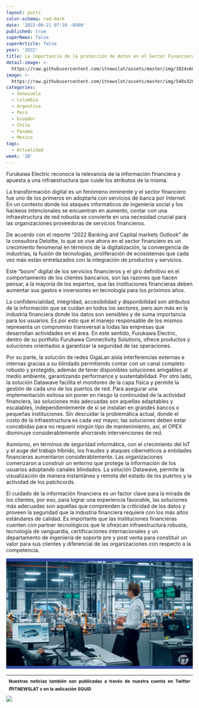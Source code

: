 ```yaml
---
layout: posts
color-schema: red-dark
date: '2022-09-21 07:18 -0500'
published: true
superNews: false
superArticle: false
year: '2022'
title: La importancia de la protección de datos en el Sector Financiero
detail-image: >-
  https://raw.githubusercontent.com/itnewslat/assets/master/img/1024x680/industria-de-auto-g.jpg
image: >-
  https://raw.githubusercontent.com/itnewslat/assets/master/img/540x320/industria-de-auto-p.jpg
categories:
  - Venezuela
  - Colombia
  - Argentina
  - Perú
  - Ecuador
  - Chile
  - Panama
  - Mexico
tags:
  - Actualidad
week: '38'
---
```

Furukawa Electric reconoce la relevancia de la información financiera y apuesta a una infraestructura que cuide los atributos de la misma. 

La transformación digital es un fenómeno inminente y el sector financiero fue uno de los primeros en adoptarla con servicios de banca por Internet. En un contexto donde los ataques informáticos de ingeniería social y los hackeos intencionales se encuentran en aumento, contar con una infraestructura de red robusta se convierte en una necesidad crucial para las organizaciones proveedoras de servicios financieros. 

De acuerdo con el reporte “2022 Banking and Capital markets Outlook” de la consultora Deloitte, lo que se vive ahora en el sector financiero es un crecimiento fenomenal en términos de la digitalización, la convergencia de industrias, la fusión de tecnologías, proliferación de ecosistemas que cada vez más están entrelazados con la integración de productos y servicios. 

Este “boom” digital de los servicios financieros y el giro definitivo en el comportamiento de los clientes bancarios, son las razones que hacen pensar, a la mayoría de los expertos, que las instituciones financieras deben aumentar sus gastos e inversiones en tecnología para los próximos años.

La confidencialidad, integridad, accesibilidad y disponibilidad son atributos de la información que se cuidan en todos los sectores, pero aún más en la industria financiera donde los datos son sensibles y de suma importancia para los usuarios. Es por esto que el manejo responsable de los mismos representa un compromiso transversal a todas las empresas que desarrollan actividades en el área. En este sentido, Furukawa Electric, dentro de su portfolio Furukawa Connectivity Solutions, ofrece productos y soluciones orientados a garantizar la seguridad de las operaciones. 

Por su parte, la solución de redes GigaLan aísla interferencias externas e internas gracias a su blindado permitiendo contar con un canal completo robusto y protegido, además de tener disponibles soluciones amigables al medio ambiente, garantizando performance y sustentabilidad. Por otro lado, la solución Datawave facilita el monitoreo de la capa física y permite la gestión de cada uno de los puertos de red. Para asegurar una implementación exitosa sin poner en riesgo la continuidad de la actividad financiera, las soluciones más adecuadas son aquellas adaptables y escalables, independientemente de si se instalan en grandes bancos o pequeñas instituciones. Sin descuidar la problemática actual, donde el costo de la infraestructura es cada vez mayor, las soluciones deben estar concebidas para no requerir ningún tipo de mantenimiento, así, el OPEX disminuye considerablemente ahorrando intervenciones de red. 

Asimismo, en términos de seguridad informática, con el crecimiento del IoT y el auge del trabajo híbrido, los fraudes y ataques cibernéticos a entidades financieras aumentaron considerablemente. Las organizaciones comenzaron a construir un entorno que protege la información de los usuarios adoptando canales blindados. La solución Datawave, permite la visualización de manera instantánea y remota del estado de los puertos y la actividad de los patchcords.

El cuidado de la información financiera es un factor clave para la mirada de los clientes, por eso, para lograr una experiencia favorable, las soluciones más adecuadas son aquellas que comprenden la criticidad de los datos y proveen la seguridad que la industria financiera requiere con los más altos estándares de calidad. Es importante que las instituciones financieras cuenten con partner tecnológicos que le ofrezcan infraestructura robusta, tecnología de vanguardia, certificaciones internacionales y un departamento de ingeniería de soporte pre y post venta para constituir un valor para sus clientes y diferencial de las organizaciones con respecto a la competencia.

![](https://raw.githubusercontent.com/itnewslat/assets/master/img/540x320/industria-de-auto-p.jpg)

<table style="height: 42px;" width="569">
<tbody>
<tr>
<td style="text-align: justify;"><sub><strong>Nuestras noticias también son publicadas a través de nuestra cuenta en Twitter <a href="https://twitter.com/itnewslat?lang=es">@ITNEWSLAT</a> y en la aplicación <a href="https://squidapp.co/en/">SQUID</a></strong></sub></td>
</tr>
</tbody>
</table>

<img src="https://tracker.metricool.com/c3po.jpg?hash=56f88a41e39ab42c063cc51676587a04"/>
